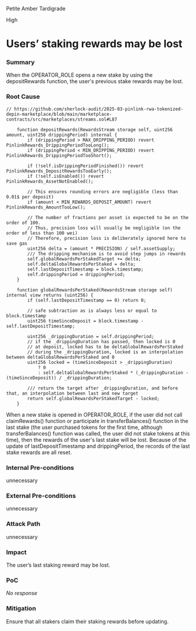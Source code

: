 Petite Amber Tardigrade

High

# Users’ staking rewards may be lost

### Summary

When the OPERATOR_ROLE opens a new stake by using the depositRewards function, the user's previous stake rewards may be lost.

### Root Cause

```solidity
// https://github.com/sherlock-audit/2025-03-pinlink-rwa-tokenized-depin-marketplace/blob/main/marketplace-contracts/src/marketplaces/streams.sol#L87

    function depositRewards(RewardsStream storage self, uint256 amount, uint256 drippingPeriod) internal {
        if (drippingPeriod > MAX_DRIPPING_PERIOD) revert PinlinkRewards_DrippingPeriodTooLong();
        if (drippingPeriod < MIN_DRIPPING_PERIOD) revert PinlinkRewards_DrippingPeriodTooShort();

        if (!self.isDrippingPeriodFinished()) revert PinlinkRewards_DepositRewardsTooEarly();
        if (!self.isEnabled()) revert PinlinkRewards_AssetNotEnabled();

        // This ensures rounding errors are negligible (less than 0.01$ per deposit)
        if (amount < MIN_REWARDS_DEPOSIT_AMOUNT) revert PinlinkRewards_AmountTooLow();

        // The number of fractions per asset is expected to be on the order of 100.
        // Thus, precision loss will usually be negligible (on the order of less than 100 wei)
        // Therefore, precision loss is deliberately ignored here to save gas
        uint256 delta = (amount * PRECISION) / self.assetSupply;
        /// The dripping mechanism is to avoid step jumps in rewards
        self.globalRewardsPerStakedTarget += delta;
        self.deltaGlobalRewardsPerStaked = delta;
        self.lastDepositTimestamp = block.timestamp;
        self.drippingPeriod = drippingPeriod;
    }

    function globalRewardsPerStaked(RewardsStream storage self) internal view returns (uint256) {
        if (self.lastDepositTimestamp == 0) return 0;

        // safe subtraction as is always less or equal to block.timestamp
        uint256 timeSinceDeposit = block.timestamp - self.lastDepositTimestamp;

        uint256 _drippingDuration = self.drippingPeriod;
        // if the _drippingDuration has passed, then locked is 0
        // at deposit, locked has to be deltaGlobalRewardsPerStaked
        // during the _drippingDuration, locked is an interpolation between deltaGlobalRewardsPerStaked and 0
        uint256 locked = (timeSinceDeposit > _drippingDuration)
            ? 0
            : self.deltaGlobalRewardsPerStaked * (_drippingDuration - (timeSinceDeposit)) / _drippingDuration;

        /// return the target after _drippingDuration, and before that, an interpolation between last and new target
        return self.globalRewardsPerStakedTarget - locked;
    }

```

When a new stake is opened in OPERATOR_ROLE, if the user did not call claimRewards() function or participate in transferBalances() function in the last stake (the user purchased tokens for the first time, although transferBalances() function was called, the user did not stake tokens at this time), then the rewards of the user's last stake will be lost. Because of the update of lastDepositTimestamp and drippingPeriod, the records of the last stake rewards are all reset.

### Internal Pre-conditions

unnecessary

### External Pre-conditions

unnecessary

### Attack Path

unnecessary

### Impact

The user’s last staking reward may be lost.

### PoC

_No response_

### Mitigation

Ensure that all stakers claim their staking rewards before updating.